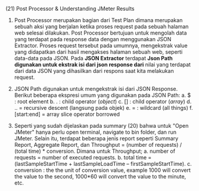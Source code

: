 (21) Post Processor & Understanding JMeter Results

1. Post Processor merupakan bagian dari Test Plan dimana merupakan sebuah aksi yang berjalan ketika proses request pada sebuah halaman web selesai dilakukan. Post Processor bertujuan untuk mengolah data yang terdapat pada response data dengan menggunakan JSON Extractor.
Proses request tersebut pada umumnya, mengekstrak value yang didapatkan dari hasil mengakses halaman sebuah web, seperti data-data pada JSON. Pada **JSON Extractor** terdapat **Json Path digunakan untuk ekstrak isi dari json response dari** nilai yang terdapat dari data JSON yang dihasilkan dari respons saat kita melakukan request.

3. JSON Path digunakan untuk mengekstrak isi dari JSON Response. Berikut beberapa ekspresi umum yang digunakan pada JSON Path:
   a. $ : root element
   b. . : child operator (_object_)
   c. [] : child operator (_array_)
   d. .. = recursive descent (langsung pada objek)
   e. = : wildcard (all things)
   f. [start:end] = array slice operator borrowed

5. Seperti yang sudah dijelaskan pada summary (20) bahwa untuk "Open JMeter" hanya perlu open terminal, navigate to bin folder, dan run JMeter. Selain itu, terdapat beberapa jenis report seperti Summary Report, Aggregate Report, dan Throughput = (number of requests) / (total time) * conversion.
Dimana untuk Throughput;
a. number of requests = number of executed requests.
b. total time = (lastSampleStartTime + lastSampleLoadTime – firstSampleStartTime).
c. conversion : the the unit of conversion value, example 1000 will convert the value to the second, 1000*60 will convert the value to the minute, etc. 
